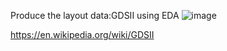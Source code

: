 
Produce the layout data:GDSII using EDA
![image](https://user-images.githubusercontent.com/15924287/190560222-9cc3f78e-24e6-4f28-80cb-f56d6e93e3fa.png)

https://en.wikipedia.org/wiki/GDSII

